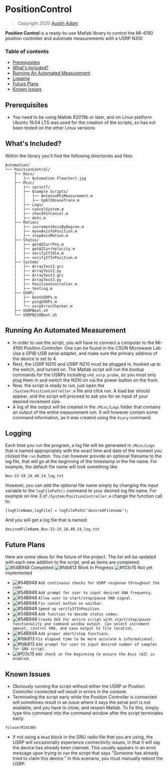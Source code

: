 # PositionControl

> *Copyright 2020 [Austin Adam](https://github.com/Ugikie)*

**Position Control** is a ready-to-use Matlab library to control the MI-4190 position controller and automate measurements with a USRP N310


### Table of contents

- [Prerequisites](#prerequisites)
- [What's Included?](#whats-included?)
- [Running An Automated Measurement](#running-an-automated-measurement)
- [Logging](#logging)
- [Future Plans](#future-plans)
- [Known Issues](#known-issues)


## Prerequisites
- You need to be using Matlab R2019b or later, and on Linux platform. Ubuntu 19.04 LTS was used for the creation of the scripts, so has not been tested on the other Linux versions.

## What's Included?

Within the library you'll find the following directories and files:

```text
Automation/
└── PositionControl/
    ├── Docs/
    │   ├── Automation Flowchart.jpg
    ├── Misc/
    │   ├── cprintf/
    │   ├── Example Scripts/
    |   |   ├── AntennaPhiMeasurement.m
    |   |   ├── hp8720saveTrace.m
    |   ├── Logs/
    |   ├── cancelSystem.m
    |   ├── checkForCancel.m
    |   ├── dots.m
    ├── Motion/
    |   ├── incrementAxisByDegree.m
    |   ├── moveAxisToPosition.m
    |   ├── stopAxisMotion.m
    ├── Status/
    │   ├── getAZCurrPos.m
    │   ├── getAZCurrVelocity.m
    |   ├── verifyIfIdle.m
    |   ├── verifyIfInPosition.m
    ├── System/
    |   ├── ArrayTest2.grc
    |   ├── ArrayTest2.py
    |   ├── ArrayTest3.grc
    |   ├── ArrayTest3.py
    |   ├── PositionController.m
    |   ├── testing.m
    ├── USRP/
    |   ├── bootUSRPs.m
    |   ├── pingUSRPs.m
    |   └── usrpErrorChecker.m
    ├── USRPBoot.sh
    └── USRPN210Boot.sh
```

## Running An Automated Measurement
- In order to use the script, you will have to connect a computer to the MI-4190 Position Controller. One can be found in the CSUN Microwave Lab. Use a GPIB-USB serial adapter, and make sure the primary address of the device is set to 4. 
- Next, the USRP N310 and USRP N210 must be plugged in, hooked up to the switch, and turned on. The Matlab script will run the bootup commands for the USRPs including `uhd_usrp_probe`, so you must only plug them in and switch the N310 on via the power button on the front.
- Now, the script is ready to run, just open the `/System/PositionController.m` file and click run. A load bar should appear, and the script will proceed to ask you for an input of your desired increment size.
- A log of the output will be created in the `/Misc/Logs` folder that contains an output of the entire measurement run. It will however contain some command information, as it was created using the `diary` command.

## Logging
Each time you run the program, a log file will be generated in `/Misc/Logs` that is named appropriately with the exact time and date of the moment you clicked the `run` button. You can however provide an optional filename to the log file, that will go at the beginning of the timestamp in the file name. For example, the default file name will look something like:

```
Nov-23-19_18.40.14_log.txt
```
However, you can add the optional file name simply by changing the input variable to the `logFilePath()` command to your desired log file name. For example on line 3 of `/System/PositionController.m` change the function call to:
```
[logFileName,logFile] = logFilePath('desiredFilename');
```
And you will get a log file that is named:
```
desiredFileName_Nov-23-19_18.40.14_log.txt
```

## Future Plans
Here are some ideas for the future of the project. The list will be updated with each new addition to the script, and as items are completed.  
![#54B948](https://placehold.it/15/54B948/000000?text=+) Completed    ![#fdb813](https://placehold.it/15/fdb813/000000?text=+) Work In Progress    ![#f03c15](https://placehold.it/15/f03c15/000000?text=+) Not yet implemented
- ![#54B948](https://placehold.it/15/54B948/000000?text=+) `Add continuous checks for USRP response throughout the code.`
- ![#54B948](https://placehold.it/15/54B948/000000?text=+) `Add prompt for user to input desired VNA frequency.`
- ![#54B948](https://placehold.it/15/54B948/000000?text=+) `Allow user to start/stop/pause VNA signal.`
- ![#54B948](https://placehold.it/15/54B948/000000?text=+) `Fix cancel button on waitbar.`
- ![#54B948](https://placehold.it/15/54B948/000000?text=+) `Speed up verifyIfInPosition.`
- ![#54B948](https://placehold.it/15/54B948/000000?text=+) `Add function to decode status codes.`
- ![#54B948](https://placehold.it/15/54B948/000000?text=+) `Create GUI For entire script with start/stop/pause functionality and command window output. Can select increment amount, control VNA, and save output to file location.`
- ![#54B948](https://placehold.it/15/54B948/000000?text=+) `Add proper abort/stop functions.`
- ![#fdb813](https://placehold.it/15/fdb813/000000?text=+) `Fix elapsed time to be more accurate & informational.`
- ![#fdb813](https://placehold.it/15/fdb813/000000?text=+) `Add prompt for user to input desired number of samples for GNU script.`
- ![#f03c15](https://placehold.it/15/f03c15/000000?text=+) `Add check in the beginning to ensure the Axis (AZ) is enabled.`

## Known Issues
- Obviously running the script without either the USRP or Position Controller connected will result in errors in the console.
- Terminating the script early while the Position Controller is connected will sometimes result in an issue where it says the serial port is not available, and you have to close, and reopen Matlab. To fix this, simply type this command into the command window after the script terminates early:
```
fclose(MI4190)
``` 
- If not using a `Head` block in the GNU radio file that you are using, the USRP will occasionally experience connectivity issues, in that it will say the device has already been claimed. This usually appears in an error message upon trying to run the script that says "Someone has already tried to claim this device." In this scenario, you must manually reboot the USRP. 

